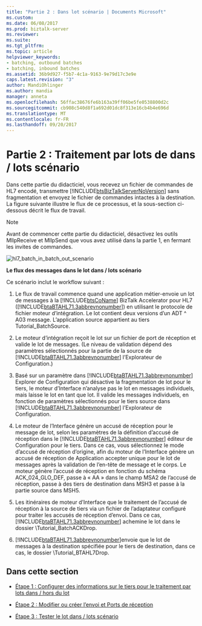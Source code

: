 ```yaml
---
title: "Partie 2 : Dans lot scénario | Documents Microsoft"
ms.custom: 
ms.date: 06/08/2017
ms.prod: biztalk-server
ms.reviewer: 
ms.suite: 
ms.tgt_pltfrm: 
ms.topic: article
helpviewer_keywords:
- batching, outbound batches
- batching, inbound batches
ms.assetid: 36b9d927-f5b7-4c1a-9163-9e79d17c3e9e
caps.latest.revision: "3"
author: MandiOhlinger
ms.author: mandia
manager: anneta
ms.openlocfilehash: 56ffac38676fe6b163a39ff06be5fe0538800d2c
ms.sourcegitcommit: cb908c540d8f1a692d01dc8f313e16cb4b4e696d
ms.translationtype: MT
ms.contentlocale: fr-FR
ms.lasthandoff: 09/20/2017
---
```

# <a name="part-2-batch-inbatch-out-scenario"></a>Partie 2 : Traitement par lots de dans / lots scénario
Dans cette partie du didacticiel, vous recevez un fichier de commandes de HL7 encodé, transmettre [!INCLUDE[btsBizTalkServerNoVersion](../../includes/btsbiztalkservernoversion-md.md)] sans fragmentation et envoyez le fichier de commandes intactes à la destination. La figure suivante illustre le flux de ce processus, et la sous-section ci-dessous décrit le flux de travail.  
  
> [!NOTE]
>  Avant de commencer cette partie du didacticiel, désactivez les outils MllpReceive et MllpSend que vous avez utilisé dans la partie 1, en fermant les invites de commandes.  
  
 ![](../../adapters-and-accelerators/accelerator-hl7/media/hl7-batch-in-batch-out-scenario.gif "hl7_batch_in_batch_out_scenario")  
  
 **Le flux des messages dans le lot dans / lots scénario**  
  
 Ce scénario inclut le workflow suivant :  
  
1.  Le flux de travail commence quand une application métier-envoie un lot de messages à la [!INCLUDE[btsCoName](../../includes/btsconame-md.md)] BizTalk Accelerator pour HL7 ([!INCLUDE[btaBTAHL71.3abbrevnonumber](../../includes/btabtahl71-3abbrevnonumber-md.md)]) en utilisant le protocole de fichier moteur d’intégration. Le lot contient deux versions d’un ADT ^ A03 message. L’application source appartient au tiers Tutorial_BatchSource.  
  
2.  Le moteur d’intégration reçoit le lot sur un fichier de port de réception et valide le lot de messages. (Le niveau de validation dépend des paramètres sélectionnés pour la partie de la source de [!INCLUDE[btaBTAHL71.3abbrevnonumber](../../includes/btabtahl71-3abbrevnonumber-md.md)] l’Explorateur de Configuration.)  
  
3.  Basé sur un paramètre dans [!INCLUDE[btaBTAHL71.3abbrevnonumber](../../includes/btabtahl71-3abbrevnonumber-md.md)] Explorer de Configuration qui désactive la fragmentation de lot pour le tiers, le moteur d’Interface n’analyse pas le lot en messages individuels, mais laisse le lot en tant que lot. Il valide les messages individuels, en fonction de paramètres sélectionnés pour le tiers source dans [!INCLUDE[btaBTAHL71.3abbrevnonumber](../../includes/btabtahl71-3abbrevnonumber-md.md)] l’Explorateur de Configuration.  
  
4.  Le moteur de l’Interface génère un accusé de réception pour le message de lot, selon les paramètres de la définition d’accusé de réception dans le [!INCLUDE[btaBTAHL71.3abbrevnonumber](../../includes/btabtahl71-3abbrevnonumber-md.md)] éditeur de Configuration pour le tiers. Dans ce cas, vous sélectionnez le mode d’accusé de réception d’origine, afin du moteur de l’Interface génère un accusé de réception de Application accepter unique pour le lot de messages après la validation de l’en-tête de message et le corps. Le moteur génère l’accusé de réception en fonction du schéma ACK_024_GLO_DEF, passe à « AA » dans le champ MSA2 de l’accusé de réception, passe à des tiers de destination dans MSH3 et passe à la partie source dans MSH5.  
  
5.  Les itinéraires de moteur d’Interface que le traitement de l’accusé de réception à la source de tiers via un fichier de l’adaptateur configuré pour traiter les accusés de réception d’envoi. Dans ce cas, [!INCLUDE[btaBTAHL71.3abbrevnonumber](../../includes/btabtahl71-3abbrevnonumber-md.md)] achemine le lot dans le dossier \Tutorial_BatchACKDrop.  
  
6.  [!INCLUDE[btaBTAHL71.3abbrevnonumber](../../includes/btabtahl71-3abbrevnonumber-md.md)]envoie que le lot de messages à la destination spécifiée pour le tiers de destination, dans ce cas, le dossier \Tutorial_BTAHL7Drop.  
  
## <a name="in-this-section"></a>Dans cette section  
  
-   [Étape 1 : Configurer des informations sur le tiers pour le traitement par lots dans / hors du lot](../../adapters-and-accelerators/accelerator-hl7/step-1-configure-party-information-for-batch-in-batch-out.md)  
  
-   [Étape 2 : Modifier ou créer l’envoi et Ports de réception](../../adapters-and-accelerators/accelerator-hl7/step-2-modify-or-create-the-send-and-receive-ports.md)  
  
-   [Étape 3 : Tester le lot dans / lots scénario](../../adapters-and-accelerators/accelerator-hl7/step-3-test-the-batch-in-batch-out-scenario.md)